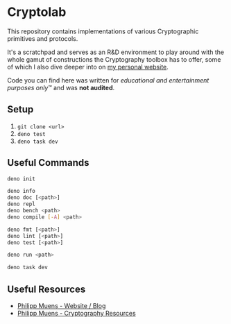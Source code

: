 # Cryptolab

This repository contains implementations of various Cryptographic primitives and protocols.

It's a scratchpad and serves as an R&D environment to play around with the whole gamut of constructions the Cryptography toolbox has to offer, some of which I also dive deeper into on [my personal website](https://muens.io).

Code you can find here was written for _educational and entertainment purposes only_&trade; and was **not audited**.

## Setup

1. `git clone <url>`
2. `deno test`
3. `deno task dev`

## Useful Commands

```sh
deno init

deno info
deno doc [<path>]
deno repl
deno bench <path>
deno compile [-A] <path>

deno fmt [<path>]
deno lint [<path>]
deno test [<path>]

deno run <path>

deno task dev
```

## Useful Resources

- [Philipp Muens - Website / Blog](https://muens.io)
- [Philipp Muens - Cryptography Resources](https://muens.io/cryptography-resources)
